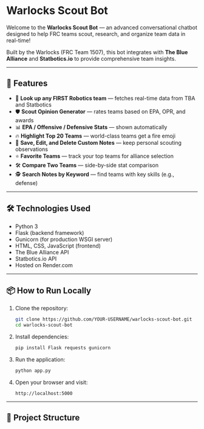 # Warlocks Scout Bot

Welcome to the **Warlocks Scout Bot** — an advanced conversational chatbot designed to help FRC teams scout, research, and organize team data in real-time!

Built by the Warlocks (FRC Team 1507), this bot integrates with **The Blue Alliance** and **Statbotics.io** to provide comprehensive team insights.

---

## 🚀 Features

- 🔎 **Look up any FIRST Robotics team** — fetches real-time data from TBA and Statbotics
- 🛡️ **Scout Opinion Generator** — rates teams based on EPA, OPR, and awards
- 📊 **EPA / Offensive / Defensive Stats** — shown automatically
- 🔥 **Highlight Top 20 Teams** — world-class teams get a fire emoji
- 📝 **Save, Edit, and Delete Custom Notes** — keep personal scouting observations
- ⭐ **Favorite Teams** — track your top teams for alliance selection
- 🛠 **Compare Two Teams** — side-by-side stat comparison
- 🕵️ **Search Notes by Keyword** — find teams with key skills (e.g., defense)

---

## 🛠 Technologies Used

- Python 3
- Flask (backend framework)
- Gunicorn (for production WSGI server)
- HTML, CSS, JavaScript (frontend)
- The Blue Alliance API
- Statbotics.io API
- Hosted on Render.com

---

## 📦 How to Run Locally

1. Clone the repository:
    ```bash
    git clone https://github.com/YOUR-USERNAME/warlocks-scout-bot.git
    cd warlocks-scout-bot
    ```

2. Install dependencies:
    ```bash
    pip install Flask requests gunicorn
    ```

3. Run the application:
    ```bash
    python app.py
    ```

4. Open your browser and visit:
    ```
    http://localhost:5000
    ```

---

## 📂 Project Structure

